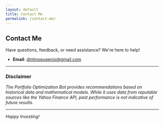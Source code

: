 ```yaml
---
layout: default
title: Contact Me
permalink: /contact-me/
---
```



## Contact Me

Have questions, feedback, or need assistance? We're here to help!

- **Email**: [dintinoeugenio@gmail.com](mailto:dintinoeugenio@gmail.com)

---

### Disclaimer

*The Portfolio Optimization Bot provides recommendations based on historical data and mathematical models. While it uses data from reputable sources like the Yahoo Finance API, past performance is not indicative of future results.*

---

*Happy Investing!*
